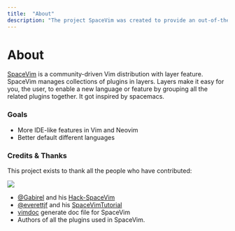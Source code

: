 ```yaml
---
title:  "About"
description: "The project SpaceVim was created to provide an out-of-the-box Vim development environment."
---
```


# About

[SpaceVim](https://github.com/SpaceVim/SpaceVim) is a community-driven Vim distribution with layer feature.
SpaceVim manages collections of plugins in layers. Layers make it easy for you, the user, to enable a new
language or feature by grouping all the related plugins together. It got inspired by spacemacs.

### Goals

- More IDE-like features in Vim and Neovim
- Better default different languages

### Credits & Thanks

This project exists to thank all the people who have contributed:

<a href="https://github.com/SpaceVim/SpaceVim/graphs/contributors"><img src="https://opencollective.com/spacevim/contributors.svg?width=890&button=false" /></a>

- [@Gabirel](https://github.com/Gabirel) and his [Hack-SpaceVim](https://github.com/Gabirel/Hack-SpaceVim)
- [@everettjf](https://github.com/everettjf) and his [SpaceVimTutorial](https://everettjf.gitbooks.io/spacevimtutorial/content/)
- [vimdoc](https://github.com/google/vimdoc) generate doc file for SpaceVim
- Authors of all the plugins used in SpaceVim.
